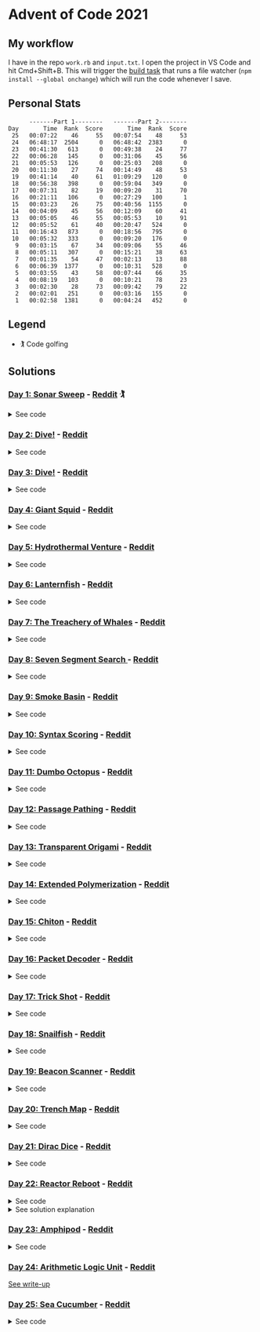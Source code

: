 # Advent of Code 2021

## My workflow

I have in the repo `work.rb` and `input.txt`. I open the project in VS Code and hit Cmd+Shift+B. This will trigger the [build task](./vscode/tasks.json) that runs a file watcher (`npm install --global onchange`) which will run the code whenever I save.

## Personal Stats

```
      -------Part 1--------   -------Part 2--------
Day       Time  Rank  Score       Time  Rank  Score
 25   00:07:22    46     55   00:07:54    48     53
 24   06:48:17  2504      0   06:48:42  2383      0
 23   00:41:30   613      0   00:49:38    24     77
 22   00:06:28   145      0   00:31:06    45     56
 21   00:05:53   126      0   00:25:03   208      0
 20   00:11:30    27     74   00:14:49    48     53
 19   00:41:14    40     61   01:09:29   120      0
 18   00:56:38   398      0   00:59:04   349      0
 17   00:07:31    82     19   00:09:20    31     70
 16   00:21:11   106      0   00:27:29   100      1
 15   00:03:23    26     75   00:40:56  1155      0
 14   00:04:09    45     56   00:12:09    60     41
 13   00:05:05    46     55   00:05:53    10     91
 12   00:05:52    61     40   00:20:47   524      0
 11   00:16:43   873      0   00:18:56   795      0
 10   00:05:32   333      0   00:09:20   176      0
  9   00:03:15    67     34   00:09:06    55     46
  8   00:05:11   307      0   00:15:21    38     63
  7   00:01:35    54     47   00:02:13    13     88
  6   00:06:39  1377      0   00:10:31   528      0
  5   00:03:55    43     58   00:07:44    66     35
  4   00:08:19   103      0   00:10:21    78     23
  3   00:02:30    28     73   00:09:42    79     22
  2   00:02:01   251      0   00:03:16   155      0
  1   00:02:58  1381      0   00:04:24   452      0
```


## Legend

- 🏌️ Code golfing

## Solutions

### [Day 1: Sonar Sweep](https://adventofcode.com/2021/day/1) - [Reddit](https://www.reddit.com/r/adventofcode/comments/r66vow/2021_day_1_solutions/) 🏌️

<details><summary>See code</summary>

```ruby
# Ruby, 1381 / 452
p $<.read.split.map(&:to_i).each_cons(2).count{|a,b|b>a}
p $<.read.split.map(&:to_i).each_cons(3).map(&:sum).each_cons(2).count{|a,b|b>a}
```

Improvements with [Reddit suggestions by u/gurgeous, u/BluFoot, u/442401](https://www.reddit.com/r/adventofcode/comments/r66vow/2021_day_1_solutions/hmrf5u4/?utm_source=reddit&utm_medium=web2x&context=3):

```ruby
p $<.each_cons(2).count{_2.to_i>_1.to_i}
p $<.map(&:to_i).each_cons(3).each_cons(2).count{_2.sum>_1.sum}
```

</details>

### [Day 2: Dive!](https://adventofcode.com/2021/day/2) - [Reddit](https://www.reddit.com/r/adventofcode/comments/r6zd93/2021_day_2_solutions/)

<details><summary>See code</summary>

```ruby
# Ruby, 251 / 155
xx = 0
y1 = 0
y = 0
aim = 0
$<.each do |x|
  c = x.split
  v = c[1].to_i
  case c[0]
  when "forward"
    xx += v
    y += aim * v
  when "down"
    y1 += v
    aim += v
  when "up"
    y1 -= v
    aim -= v
  end
end

p xx*y1
p xx*y
```

</details>

### [Day 3: Dive!](https://adventofcode.com/2021/day/3) - [Reddit](https://www.reddit.com/r/adventofcode/comments/r7r0ff/2021_day_3_solutions/)

<details><summary>See code</summary>

```ruby
# Ruby, 28 / 79
report = $<.to_a.map(&:strip).map(&:chars)

# Part 1
g = report.transpose.map { |x| x.group_by{|y|y}.sort_by{_2.length}[-1][0] }.join.to_i(2)
e = report.transpose.map { |x| x.group_by{|y|y}.sort_by{_2.length}[0][0] }.join.to_i(2)
p [g,e,g*e]

# Part 2
og = report
co = report
og[0].each_with_index do |bit, i|
  mcbs = og.transpose.map { |x| sr = x.group_by{|y|y}.sort_by{[_2.length,_1.to_i]}[-1][0] }
  og = og.filter { |x| x[i] == mcbs[i] }
  break if og.length == 1
end
og[0].each_with_index do |bit, i|
  lcbs = co.transpose.map { |x| sr = x.group_by{|y|y}.sort_by{[_2.length,_1.to_i]}[0][0] }
  co = co.filter { |x| x[i] == lcbs[i] }
  break if co.length == 1
end
og = og[0].join.to_i 2
co = co[0].join.to_i 2
p [og,co,og*co]
```

</details>

### [Day 4: Giant Squid](https://adventofcode.com/2021/day/4) - [Reddit](https://www.reddit.com/r/adventofcode/comments/r8i1lq/2021_day_4_solutions/)

<details><summary>See code</summary>

```ruby
numbers = gets.split(',').map(&:to_i)

class Board
  def initialize(data)
    @data = data
    @basis = (data + data.transpose)
  end
  def win?(numbers)
    @basis.any? { |x| (numbers & x).size == 5 }
  end
  def data
    @data
  end
end

boards = $<.read.split(/\n\s*\n/).map { _1.lines.map { |x| x.split.map(&:to_i) }.reject(&:empty?) }.map { |x| Board.new(x) }
last_win = 0
(0..numbers.length).each do |c|
  selected_numbers = numbers[0..c]
  winning = boards.filter { _1.win?(selected_numbers) }
  if winning.length > 0
    p winning.map { |x| (x.data.flatten - selected_numbers).sum * numbers[c] }
    boards -= winning
  end
end
```

</details>

### [Day 5: Hydrothermal Venture](https://adventofcode.com/2021/day/5) - [Reddit](https://www.reddit.com/r/adventofcode/comments/r9824c/2021_day_5_solutions/)

<details><summary>See code</summary>

```ruby
# Ruby, 43 / 66
data = $<.map { |line|
  line.split('->').map { |part|
    part.split(',').map(&:to_i)
  }
}

o = Hash.new(0)
data.each do |(x1, y1), (x2, y2)|
  a, b = [x1, x2].sort
  c, d = [y1, y2].sort
  if a == b || c == d
    (a..b).each { |x|
      (c..d).each { |y|
        o[[x, y]] += 1
      }
    }
  else
    # Comment out this block for Part 1.
    o[[x1, y1]] += 1
    while x1 < x2
      if y1 < y2
        y1 += 1
      else
        y1 -= 1
      end
      x1 += 1
      o[[x1, y1]] += 1
    end
    while x1 > x2
      if y1 < y2
        y1 += 1
      else
        y1 -= 1
      end
      x1 -= 1
      o[[x1, y1]] += 1
    end
  end
end

(0..10).each { |y|
  (0..10).each { |x|
    print (o[[x, y]] >= 1 ? o[[x,y]].to_s : '.')
  }
  puts
}

p o.values.count { |x| x > 1 }
```

</details>

### [Day 6: Lanternfish](https://adventofcode.com/2021/day/6) - [Reddit](https://www.reddit.com/r/adventofcode/comments/r9z49j/2021_day_6_solutions/)

<details><summary>See code</summary>

```ruby
# Ruby, 1337 / 528
# (Cleaned up)
fishes = gets.split(',').map { _1.to_i }.tally
256.times do
  next_fishes = Hash.new(0)
  fishes.each do |k, f|
    if k == 0
      next_fishes[8] += f
      next_fishes[6] += f
    else
      next_fishes[k - 1] += f
    end
  end
  fishes = next_fishes
end
p fishes.values.sum
```

</details>

### [Day 7: The Treachery of Whales](https://adventofcode.com/2021/day/7) - [Reddit](https://www.reddit.com/r/adventofcode/comments/rar7ty/2021_day_7_solutions/)

<details><summary>See code</summary>

```ruby
crabs = gets.split(',').map(&:to_i)
p (0..1000).map { |u| crabs.sum { |x| (x-u).abs } }.min
p (0..1000).map { |u| crabs.sum { |x| n = (x-u).abs; (n*(n+1))/2 } }.min
```

</details>

### [Day 8: Seven Segment Search ](https://adventofcode.com/2021/day/8) - [Reddit](https://www.reddit.com/r/adventofcode/comments/rbj87a/2021_day_8_solutions/)

<details><summary>See code</summary>

```ruby
# Ruby, 307 / 38
segments = [ 'abcefg', 'cf', 'acdeg', 'acdfg', 'bcdf', 'abdfg', 'abdefg', 'acf', 'abcdefg', 'abcdfg' ]
data = [*$<].join.gsub(/\|\s+/, "| ").lines

# Part 1
p data.flat_map { _1.split('|').last.split }.map { _1.chars.sort.join }.count { [1, 4, 7, 8].map { |x| segments[x].length }.include?(_1.length) }

# Part 2
sum = 0
data.each do |x|
    input, output = x.split('|').map(&:split)
    correct = 'abcdefg'.chars.permutation.find { |c|
        v = c.join
        input.map { |x| x.tr(v, 'abcdefg').chars.sort.join }.sort == segments.sort
    }.join
    mapping = segments.map { _1.tr('abcdefg', correct).chars.sort.join }
    result = output.map { mapping.index(_1.chars.sort.join) }.join.to_i
    sum += result
end
p sum
```

</details>

### [Day 9: Smoke Basin](https://adventofcode.com/2021/day/9) - [Reddit](https://www.reddit.com/r/adventofcode/comments/rca6vp/2021_day_9_solutions/)

<details><summary>See code</summary>

```ruby
# Ruby, 67 / 55
map = $<.map {|x| x.chomp.chars.map{|c|c.to_i}}
w = map[0].length
h = map.length
pt = -> i,j {
    return 999 if i >= h || j >= w
    return 999 if i < 0 || j < 0
    return map[i][j]
}

# Part 1
sum = 0
(0...h).each do |i|
    (0...w).each do |j|
        low_point =
            pt[i,j] < pt[i+1,j] &&
            pt[i,j] < pt[i-1,j] &&
            pt[i,j] < pt[i,j+1] &&
            pt[i,j] < pt[i,j-1]
        sum += pt[i,j] + 1 if low_point
    end
end
p sum

# Part 2
visited = {}
basins = []
fill = -> i,j {
    basin = {size:0}
    basins << basin
    traverse = -> i,j {
        return unless pt[i,j] < 9
        return if visited[[i,j]]
        visited[[i,j]] = basin
        basin[:size] += 1
        traverse[i-1,j]
        traverse[i+1,j]
        traverse[i,j-1]
        traverse[i,j+1]
    }
    traverse[i,j]
}
(0...h).each do |i|
    (0...w).each do |j|
        fill[i,j]
    end
end
p basins.map { |b| b[:size] }.sort.last(3).inject(&:*)
```

</details>

### [Day 10: Syntax Scoring](https://adventofcode.com/2021/day/10) - [Reddit](https://www.reddit.com/r/adventofcode/comments/rd0s54/2021_day_10_solutions/)

<details><summary>See code</summary>

```ruby
# Ruby, 333 / 176
illegal_score = {
    ')' => 3,
    ']' => 57,
    '}' => 1197,
    '>' => 25137,
}
matching = {
    '(' => ')',
    '<' => '>',
    '[' => ']',
    '{' => '}'
}

bad = 0
incomplete_lines = []
$<.each do |x|
    stack = []
    incorrect = false
    x.strip.chars.each do |y|
        if matching[y]
            stack << matching[y]
        elsif stack[-1] == y
            stack.pop
        else
            bad += illegal_score[y]
            incorrect = true
            break
        end 
    end
    incomplete_lines << stack if !incorrect
end
p bad

completion_score = {
    ')' => 1,
    ']' => 2,
    '}' => 3,
    '>' => 4,
}
scores = []
incomplete_lines.each do |stack|
    current = 0
    stack.reverse_each do |x|
        current *= 5
        current += completion_score[x]
    end
    scores << current
end
scores.sort!
p scores[scores.length / 2]
```

</details>

### [Day 11: Dumbo Octopus](https://adventofcode.com/2021/day/11) - [Reddit](https://www.reddit.com/r/adventofcode/comments/rds32p/2021_day_11_solutions/)

<details><summary>See code</summary>

```ruby
# Ruby, 873/ 795
levels = [*$<].map(&:strip).map(&:chars).map { _1.map(&:to_i) }

p levels
coords = (0...levels.size).to_a.product((0...levels[0].size).to_a)
total_f = 0
show = -> { puts levels.map(&:join); puts }
update = -> {
    to_flash = {}
    try_flash = -> i, j {
        if i >= 0 && i < levels.size && j >= 0 && j < levels[0].size && !to_flash[[i,j]]
            levels[i][j] += 1
            if levels[i][j] > 9
                to_flash[[i,j]] = true
                total_f += 1
                try_flash[i-1, j-1]
                try_flash[i-1, j]
                try_flash[i-1, j+1]
                try_flash[i, j-1]
                try_flash[i, j+1]
                try_flash[i+1, j-1]
                try_flash[i+1, j]
                try_flash[i+1, j+1]
            end
        end
    }
    coords.each do |i, j|
        try_flash[i, j]
    end
    to_flash.each do |(i, j), _|
        levels[i][j] = 0
    end
}

# Part 1
p total_f

# Part 2
n = 0
loop {
    update[]
    n += 1
    p levels.flatten.uniq
    if levels.flatten.uniq == [0]
        p n
        break
    end
}
```

</details>

### [Day 12: Passage Pathing](https://adventofcode.com/2021/day/12) - [Reddit](https://www.reddit.com/r/adventofcode/comments/rehj2r/2021_day_12_solutions/)

<details><summary>See code</summary>

```ruby
# Ruby, 61 / 524
graph = {}

$<.each do |a|
    f, t = a.strip.split('-')
    graph[f] ||= []
    graph[f] << t
    graph[t] ||= []
    graph[t] << f
end

list = []
paths = [['start']]

while paths.length > 0
    path = paths.shift
    current_node = path[-1]

    if current_node == 'end'
        list << path
        p list.length
        next
    end

    graph[current_node].each do |vertex|
        # Part 1: Change max_p to 1.
        max_p = path.uniq.filter{|a|a=~/^[a-z]+$/}.size == path.filter{|a|a=~/^[a-z]+$/}.size ? 2 : 1
        if vertex =~ /^[A-Z]+/ || (vertex != 'start' && path.count(vertex) < max_p)
            paths << path + [vertex]
        end
    end
end

p list.length
```

</details>

### [Day 13: Transparent Origami](https://adventofcode.com/2021/day/13) - [Reddit](https://www.reddit.com/r/adventofcode/comments/rf7onx/2021_day_13_solutions/)

<details><summary>See code</summary>

```ruby
# Ruby, 46 / 10
inp = $<.read
points = inp.scan(/(\d+),(\d+)/).map { |crd| [crd[0].to_i, crd[1].to_i] }

plot = -> {
    h = Hash.new
    xs = []
    ys = []
    points.map do |x, y|
        h[[x, y]] = 1
        xs << x
        ys << y
    end
    (ys.min..ys.max).each do |y|
        (xs.min..xs.max).each do |x|
            print h[[x, y]] ? '#' : '.'
        end
        puts
    end
}

folds = inp.scan(/fold along (\w+)\=(\d+)/).map { |(axis, value)| [axis, value.to_i] }

p points.length

folds.each do |axis, value|
    points = points.map { |pt|
        if axis == 'x'
            x = pt[0] > value ? value - (pt[0] - value) : pt[0]
            [x, pt[1]]
        else
            y = pt[1] > value ? value - (pt[1] - value) : pt[1]
            [pt[0], y]
        end
    }
    points = points.uniq
    p points.length
end

plot[]
```

</details>

### [Day 14: Extended Polymerization](https://adventofcode.com/2021/day/14) - [Reddit](https://www.reddit.com/r/adventofcode/comments/rfzq6f/2021_day_14_solutions/)

<details><summary>See code</summary>

```ruby
# Ruby, 45 / 60

template = gets.strip
rules = $<.read.scan(/^(\w\w) -> (\w)/)
rulebook = {}
rules.each { |pair| rulebook[pair[0]] = pair[1].upcase }
p template
p rulebook

part = 2
case part
when 1
    # Unoptimized
    10.times do
        template = template.chars.each_cons(2).map { |a, b| [a, rulebook[a+b]].join }.join + template.chars.last
    end
    t = template.chars.tally
    p t.values.max - t.values.min
when 2
    # This algorithm also works with part 1
    paircount = Hash.new(0)
    template.chars.each_cons(2) { |a, b| paircount[a + b] += 1 }
    40.times do
        old_pc = paircount.dup
        paircount = Hash.new(0)
        old_pc.each do |k, v|
            found = rulebook[k]
            paircount[k[0] + found] += v
            paircount[found + k[1]] += v
        end
    end
    t = Hash.new(0)
    paircount.each do |k, v|
        t[k[0]] += v
    end
    t[template[-1]] += 1
    p t.values.max - t.values.min
end
```

</details>

### [Day 15: Chiton](https://adventofcode.com/2021/day/15) - [Reddit](https://www.reddit.com/r/adventofcode/comments/rgqzt5/2021_day_15_solutions/)

<details><summary>See code</summary>

```ruby
# Ruby, 26 / 1155
grid = $<.readlines.map { _1.strip.chars.map(&:to_i) }

# Part 1 - Wrong algorithm but right answer.
#          It assumes that you can only go down and right.
$cache = {}
min_risk_level = -> x, y {
    return 0 if x == 0 && y == 0
    return 99999999999 if x < 0 || y < 0
    $cache[[x,y]] ||= [min_risk_level[x-1,y], min_risk_level[x,y-1]].min + grid[y][x]
}
p min_risk_level[grid[0].length-1, grid.length-1]

# Part 2 - Brute force algorithm
grid = (0..4).flat_map { |n| grid.map { |r|
    (0..4).flat_map { |m| r.map { ((_1 + n + m) - 1) % 9 + 1 } }
} }
min = grid.map { _1.map { 999999 } }
min[0][0] = 0
cur_risk_level = -> a, x, y {
    return 999999 if x < 0 || y < 0 || x >= a[0].length || y >= a.length
    return a[y][x]
}
loop do
    next_min = min.each_with_index.map { |r, y|
        r.each_with_index.map { |c, x|
            inh = grid[y][x]
            [c,inh+cur_risk_level[min,x-1,y], inh+cur_risk_level[min,x+1,y], inh+cur_risk_level[min,x,y-1], inh+cur_risk_level[min,x,y+1]].min
        }
    }
    puts next_min.flatten.count(999999)
    break if next_min == min
    min = next_min
end
p cur_risk_level[min,grid[0].length-1, grid.length-1]

# Part 2 - A* algorithm. Requires `pqueue` gem.
require 'pqueue'
visited = {}
fringe = PQueue.new { |a, b| a.last < b.last }
fringe.push [0, 0, 0]
in_bounds = -> i, j { 0 <= i && i < grid.length && 0 <= j && j < grid[0].length }
last_v = 0

loop do
    first = fringe.pop
    break unless first

    i, j, v = first
    p [[i, j], v, fringe.length] if v > last_v
    last_v = v
    if [i, j] == [grid.length - 1, grid[i].length - 1]
        p v
        break
    end

    next if visited[[i, j]]
    visited[[i, j]] = true

    try_go = -> ii, jj {
        if in_bounds[ii, jj] && !visited[[ii, jj]]
            fringe.push [ii, jj, grid[ii][jj] + v]
        end
    }
    try_go[i + 1, j]
    try_go[i - 1, j]
    try_go[i, j + 1]
    try_go[i, j - 1]
end
```

</details>

### [Day 16: Packet Decoder](https://adventofcode.com/2021/day/16) - [Reddit](https://www.reddit.com/r/adventofcode/comments/rhj2hm/2021_day_16_solutions/)

<details><summary>See code</summary>

```ruby
# Ruby, 106 / 100
input = gets.strip.chars.flat_map { |c| c.to_i(16).to_s(2).rjust(4,'0').chars.map(&:to_i) }
$versum = 0
p input
parse_packet = -> str, i, prefix, ptree {
    version = str[i...i+3].join.to_i(2)
    $versum += version
    puts "#{prefix}Version #{version} sum = #{$versum}"
    i += 3
    type = str[i...i+3].join.to_i(2)
    puts "#{prefix}Packet type = #{type}"
    i += 3
    ptree << version << type
    case type
    when 4
        vals = ''
        ended = false
        while !ended
            ended = str[i] == 0
            i += 1
            value = str[i...i+4].join
            puts "#{prefix}value = #{value}"
            vals += value
            i += 4
        end
        puts "#{prefix}>> = #{vals.to_i(2)}"
        ptree << vals.to_i(2)
    else
        length_type = str[i]
        i += 1
        case length_type
        when 0
            total_length = str[i...i+15].join.to_i(2)
            puts "#{prefix}Total length #{total_length}"
            i += 15
            end_pos = i + total_length
            while i < end_pos
                puts "#{prefix}. #{i}"
                subpacket = []
                ptree << subpacket
                i = parse_packet[str, i, prefix + '..', subpacket]
            end
            i = end_pos
        else
            n_subpackets = str[i...i+11].join.to_i(2)
            puts "#{prefix}Subpacket count #{n_subpackets}"
            i += 11
            n_subpackets.times do
                puts "#{prefix}. #{i}"
                subpacket = []
                ptree << subpacket
                i = parse_packet[str, i, prefix + '..', subpacket]
            end
        end
    end
    i
}

parse_tree = []
parse_packet[input, 0, "", parse_tree]

puts "Version sum: #{$versum}"

evaluate = -> a {
    version, type, *args = a
    return args[0] if type == 4
    case type
    when 0
        args.map(&evaluate).reduce(0, &:+)
    when 1
        args.map(&evaluate).reduce(1, &:*)
    when 2
        args.map(&evaluate).min
    when 3
        args.map(&evaluate).max
    when 5
        evaluate[args[0]] > evaluate[args[1]] ? 1 : 0
    when 6
        evaluate[args[0]] < evaluate[args[1]] ? 1 : 0
    when 7
        evaluate[args[0]] == evaluate[args[1]] ? 1 : 0
    else
        raise "Unknown type #{type}"
    end
}
p evaluate[parse_tree]
```

</details>

### [Day 17: Trick Shot](https://adventofcode.com/2021/day/17) - [Reddit](https://www.reddit.com/r/adventofcode/comments/ri9kdq/2021_day_17_solutions/)

<details><summary>See code</summary>

```ruby
  # Ruby, 82 / 31
  target = gets.scan(/target area: x=([^,]+), y=([^,]+)/)[0].map { eval _1 }
  p target

  simulate = -> dx, dy {
      hit, x, y, y_max = false, 0, 0, 0
      loop do
          x += dx
          y += dy
          dx -= dx > 0 ? 1 : dx < 0 ? -1 : 0
          dy -= 1
          y_max = y if y > y_max
          if target[0].include?(x) && target[1].include?(y)
              hit = true
              break
          end
          break if y < target[1].min
      end
      [hit, x, y, y_max]
  }

  all_possibilities = (-100..400).to_a.product((-100..100).to_a).map { |dx, dy| simulate[dx, dy] }.filter { _1[0] }
  p all_possibilities.map { _1.last }.max
  p all_possibilities.count
```

</details>

### [Day 18: Snailfish](https://adventofcode.com/2021/day/18) - [Reddit](https://www.reddit.com/r/adventofcode/comments/rizw2c/2021_day_18_solutions/)

<details><summary>See code</summary>

```ruby
# Ruby, 398 / 349
$g = 0
NumberNode = Struct.new(:value, :ident) do
    def inspect
        "#{value}"
    end
    def to_rb
        value
    end
    def mag
        value
    end
end
AdditionNode = Struct.new(:left, :right) do
    def inspect
        "[#{left.inspect}, #{right.inspect}]"
    end
    def to_rb
        [left.to_rb, right.to_rb]
    end
    def mag
        left.target.mag * 3 + 2 * right.target.mag
    end
end
Edge = Struct.new(:target) do
    def inspect
        "#{target.inspect}"
    end
    def to_rb
        target.to_rb
    end
end

to_node = -> data {
    if Array === data
        left = to_node[data.first]
        right = to_node[data.last]
        AdditionNode.new(Edge.new(left), Edge.new(right))
    else
        NumberNode.new(data, $g += 1)
    end
}

reduce = -> node {
    all_numbers = []
    traverse_numbers = -> n {
        if AdditionNode === n
            traverse_numbers[n.left.target]
            traverse_numbers[n.right.target]
        else
            all_numbers.push(n)
        end
    }
    traverse_numbers[node]
    done = false
    mode = 0
    traverse_action = -> n, depth = 0, edge {
        return if done
        if AdditionNode === n
            if depth >= 4 && mode == 0
                left_index = all_numbers.index(n.left.target)
                right_index = all_numbers.index(n.right.target)
                if left_index > 0
                    left = all_numbers[left_index - 1]
                    # p [:left, left.value, n.left]
                    left.value += n.left.target.value
                end
                # p [:all, all_numbers, left_index, right_index]
                right = all_numbers[right_index + 1]
                if right
                    # p [:right, right.value, n.right]
                    right.value += n.right.target.value
                end
                edge.target = NumberNode.new(0, $g += 1)
                done = true
            else
                traverse_action[n.left.target, depth + 1, n.left]
                traverse_action[n.right.target, depth + 1, n.right]
            end
        else
            if n.value >= 10 && mode == 1
                left_value = n.value / 2
                right_value = n.value - left_value
                left = NumberNode.new(left_value, $g += 1)
                right = NumberNode.new(right_value, $g += 1)
                child = AdditionNode.new(Edge.new(left), Edge.new(right))
                edge.target = child
                done = true
            end
        end
    }
    mode = 0
    traverse_action[node, 0, nil]
    mode = 1
    traverse_action[node, 0, nil]
    done
}

add = -> l, r {
    root = to_node[[l, r]]
    while reduce[root]
    end
    root.to_rb
}

input = $<.to_a.map { eval _1 }

# Part 1
p input.inject { |left, right|
    result = add[left, right]
    puts "  #{left.inspect}"
    puts "+ #{right.inspect}"
    puts "= #{result.inspect} (#{to_node[result].mag})"
    puts
    result
}.then { to_node[_1].mag }

# Part 2
p input.permutation(2).map { |left, right|
    result = add[left, right]
    [to_node[result].mag, result]
}.max
```

</details>

### [Day 19: Beacon Scanner](https://adventofcode.com/2021/day/19) - [Reddit](https://www.reddit.com/r/adventofcode/comments/rjpf7f/2021_day_19_solutions/)

<details><summary>See code</summary>

Ruby, 40 / 120

Part 1:

```ruby
require 'set'

$orientations = [0, 1, 2].permutation.to_a.flat_map { |a| [1, -1].repeated_permutation(3).to_a.map { |b| a.zip(b) } }
$gid = 100
Scanner = Struct.new(:index, :visible_points) do
    def find_overlap(another)
        visible_points.points.to_a.product(another.visible_points.points.to_a).each do |point1, point2|
            $orientations.each do |o|
                found_points = another.visible_points.transform_points(point2, point1, o)
                overlap = (found_points & visible_points.points)
                if overlap.size >= 12
                    return Scanner.new(($gid += 1), PointSet.new((found_points | visible_points.points).to_set))
                end
            end
        end
        return nil
    end
end

PointSet = Struct.new(:points) do
    def transform_points(pivot, target, mapping)
        map = -> point { mapping.map { point[_1] * _2 } }
        mapped_pivot = map[pivot]
        delta = target.zip(mapped_pivot).map { |tv, pv| tv - pv }
        translate = -> point { point.zip(delta).map { |a, b| a + b } }
        points.map { translate[map[_1]] }.to_set
    end
end

scanners = $<.read.split(/--- scanner (\d+) ---/).drop(1).each_slice(2).map {|a,b| Scanner.new(a.to_i, PointSet.new(b.split.map { _1.split(',').map(&:to_i) }.to_set)) }

loop do
    p scanners.length
    scanners.combination(2).to_a.each do |a, b|
        overlap = a.find_overlap(b)
        if overlap
            scanners.delete(a)
            scanners.delete(b)
            scanners << overlap
            break
        end
    end
    if scanners.length == 1
        p scanners[0].visible_points.points.count
        break
    end
end
```

Part 2a:

```ruby
require 'set'

$orientations = [0, 1, 2].permutation.to_a.flat_map { |a| [1, -1].repeated_permutation(3).to_a.map { |b| a.zip(b) } }
$gid = 100
Scanner = Struct.new(:index, :visible_points, :overlap_with) do
    def find_overlap(another)
        visible_points.points.to_a.product(another.visible_points.points.to_a).each do |point1, point2|
            $orientations.each do |o|
                transformer = another.visible_points.transformer(point2, point1, o)
                found_points = another.visible_points.transform_points(transformer)
                overlap = (found_points & visible_points.points)
                if overlap.size >= 12
                    puts "#{index} overlaps with #{another.index} size #{overlap.size}: #{point2} #{point1} #{o}"
                    return
                end
            end
        end
        return
    end
end

PointSet = Struct.new(:points) do
    def transformer(pivot, target, mapping)
        map = -> point { mapping.map { point[_1] * _2 } }
        mapped_pivot = map[pivot]
        delta = target.zip(mapped_pivot).map { |tv, pv| tv - pv }
        translate = -> point { point.zip(delta).map { |a, b| a + b } }
        -> point { translate[map[point]] }
    end
    def transform_points(transformer)
        points.map(&transformer).to_set
    end
end

scanners = $<.read.split(/--- scanner (\d+) ---/).drop(1).each_slice(2).map {|a,b| Scanner.new(a.to_i, PointSet.new(b.split.map { _1.split(',').map(&:to_i) }.to_set)) }
scanners.combination(2).to_a.each do |a, b|
    a.find_overlap(b)
    b.find_overlap(a)
end
puts "done"
```

Output from 2a is fed into 2b:

```ruby
Association = Struct.new(:from, :to, :pivot, :target, :orientation)

data = $<.read
    .scan(/(\d+) overlaps with (\d+) [^:]+: ([^\]]+\]) ([^\]]+\]) (.+)/)
    .map { Association.new(_1.to_i, _2.to_i, eval(_3), eval(_4), eval(_5)) }

def transformer(pivot, target, mapping)
    map = -> point { mapping.map { point[_1] * _2 } }
    mapped_pivot = map[pivot]
    delta = target.zip(mapped_pivot).map { |tv, pv| tv - pv }
    translate = -> point { point.zip(delta).map { |a, b| a + b } }
    -> point { translate[map[point]] }
end

get_pos = -> current, target, path {
    if current == target
        return [0,0,0]
    end
    visited = path.map(&:to)
    data.each do |association|
        next if association.from != current
        next if visited.include?(association.to)
        visited << association.to
        found = get_pos[association.to, target, path + [association]]
        if found
            xf = transformer(association.pivot, association.target, association.orientation)
            return xf[found]
        end
    end
    return nil
}

pos = (0..29).map do |i|
    scanner_pos = get_pos[0, i, []]
    puts "Scanner #{i}: #{get_pos[0, i, []]}"
    scanner_pos
end

p pos.combination(2).map { |a, b| a.zip(b).map { (_1 - _2).abs }.sum }.max
```

</details>

### [Day 20: Trench Map](https://adventofcode.com/2021/day/20) - [Reddit](https://www.reddit.com/r/adventofcode/comments/rkf5ek/2021_day_20_solutions/)

<details><summary>See code</summary>

```ruby
algorithm, input = $<.read.split(/\n\s*\n/)
algorithm = algorithm.split.join

light = {}
input.lines.each_with_index.map { |line, i| line.strip.chars.each_with_index.map { |char, j| light[[i, j]] = true if char == '#' } }

# (These values are added in after solving)
DEBUG = false
SHOW_PROGRESS = !DEBUG

show = -> m {
    min_i = -100
    min_j = -100
    max_i = 220
    max_j = 220
    count = 0
    (min_i..max_i).each do |i|
        p i if SHOW_PROGRESS
        (min_j..max_j).each do |j|
            print m[[i, j]] ? '#' : '.' if DEBUG
            count += 1 if m[[i, j]]
        end
        puts if DEBUG
    end
    p count
}

enhanced = -> m {
    cache = {}
    -> c {
        cache[c] ||= begin
            i, j = c
            val = 0
            (-1..1).each do |di|
                (-1..1).each do |dj|
                    val *= 2
                    val += 1 if m[[i + di, j + dj]]
                end
            end
            algorithm[val]
        end
        cache[c] == '#'
    }
}

# Part 1: Change to 2
2.times do
    light = enhanced[light]
end

show[light]
```

</details>

### [Day 21: Dirac Dice](https://adventofcode.com/2021/day/21) - [Reddit](https://www.reddit.com/r/adventofcode/comments/rl6p8y/2021_day_21_solutions/)

<details><summary>See code</summary>

```ruby
# Ruby, 126 / 208

# Part 1
Player = Struct.new(:num, :score, :position)

p1 = Player.new(1, 0, 5)
p2 = Player.new(2, 0, 6)

$die = 0
$times = 0
roll = -> {
    $die += 1
    $times += 1
    $die = 1 if $die == 101
    return $die
}

roll3 = -> { roll[] + roll[] + roll[] }
players = [p1, p2]
loop {
    player = players.shift
    players << player
    move = roll3[]
    player.position += move
    player.position -= 1
    player.position %= 10
    player.position += 1
    player.score += player.position
    p [player]
    if player.score >= 1000
        p [players[0].score, $times, players[0].score * $times]
        break
    end
}

# Part 2
Player = Struct.new(:score, :position)
GameState = Struct.new(:turn, :players) do
    def next_states
        Enumerator.new do |y|
            [1, 2, 3].product([1, 2, 3], [1, 2, 3]).map(&:sum).each do |sum|
                y << GameState.new((turn + 1) % 2, players.each_with_index.map { |player, i|
                    i == turn ? player.dup.tap { |p|
                        p.position += sum
                        p.position -= 1
                        p.position %= 10
                        p.position += 1
                        p.score += p.position
                    } : player
                })
            end
        end
    end
    def ended?
        players.any? { |player| player.score >= 21 }
    end
end

initial_state = GameState.new(0, [Player.new(0, 5), Player.new(0, 6)])
all_states = {}
p1_win_states = []
p2_win_states = []

generate_states = -> current_state {
    return all_states[current_state] if all_states.key?(current_state)
    all_states[current_state] = Hash.new(0)
    if current_state.ended?
        p1_win_states << current_state if current_state.players[0].score >= 21
        p2_win_states << current_state if current_state.players[1].score >= 21
    else
        current_state.next_states.each do |next_state|
            generate_states[next_state][current_state] += 1
        end
    end
    all_states[current_state]
}

p :start
states = generate_states[initial_state]
p :finish

$cache = {}
p p1_win_states.count
p p2_win_states.count
p all_states.size
p :compute
count_paths = -> state {
    parents = generate_states[state]
    return 1 if parents.empty?
    $cache[state] ||= parents.sum { |parent, count| count_paths[parent] * count }
}

p p1_win_states.sum(&count_paths)
p p2_win_states.sum(&count_paths)
```

</details>

### [Day 22: Reactor Reboot](https://adventofcode.com/2021/day/22) - [Reddit](https://www.reddit.com/r/adventofcode/comments/rlxhmg/2021_day_22_solutions/hpix5qp/)

<details><summary>See code</summary>

```ruby
# Ruby, 145 / 45

# Part 1
data = $<.readlines.map { |l|
    command, xyz = l.split
    [command, xyz.split(',').map { |r| eval r.split('=').last }]
}

def loop_range(r, &x)
    b = [-50, r.begin].max
    e = [50, r.end].min
    if b < e
        (b..e).each(&x)
    else
        []
    end
end

on = {}

data.each do |cmd, range|
    case cmd
    when "on"
        xr, yr, zr = range
        loop_range xr do |x|
            loop_range yr do |y|
                loop_range zr do |z|
                    on[[x,y,z]] = 1
                end
            end
        end
    when "off"
        xr, yr, zr = range
        loop_range xr do |x|
            loop_range yr do |y|
                loop_range zr do |z|
                    on.delete([x,y,z])
                end
            end
        end
    end
end
p on.size

# Part 2
Cube = Struct.new(:x1, :x2, :y1, :y2, :z1, :z2) do
    def to_s
        "(#{x1}, #{x2}, #{y1}, #{y2}, #{z1}, #{z2})"
    end
    def valid?
        x1 < x2 && y1 < y2 && z1 < z2
    end
    def intersection(cube)
        Cube.new(
            [x1, cube.x1].max,
            [x2, cube.x2].min,
            [y1, cube.y1].max,
            [y2, cube.y2].min,
            [z1, cube.z1].max,
            [z2, cube.z2].min
        )
    end
    def intersect?(cube)
        intersection(cube).valid?
    end
    def volume
        (x2 - x1) * (y2 - y1) * (z2 - z1)
    end
end

data = $<.readlines.map { |l|
    command, xyz = l.split
    [command, Cube.new(*xyz.split(',').flat_map { |r| range = eval(r.split('=').last); [range.begin, range.end + 1] })]
}

cube_map = {}

fit_cube = -> new_cube, to_add {
    cube_map.keys.each do |cube|
        next unless new_cube.intersect?(cube)
        cube_map.delete(cube)
        xs = [cube.x1, cube.x2, new_cube.x1, new_cube.x2].uniq.sort
        ys = [cube.y1, cube.y2, new_cube.y1, new_cube.y2].uniq.sort
        zs = [cube.z1, cube.z2, new_cube.z1, new_cube.z2].uniq.sort
        xs.each_cons(2) do |x1, x2|
            ys.each_cons(2) do |y1, y2|
                zs.each_cons(2) do |z1, z2|
                    target_cube = Cube.new(x1, x2, y1, y2, z1, z2)
                    cube_map[target_cube] = true if to_add[target_cube, cube]
                end
            end
        end
    end
}

data.each do |cmd, new_cube|
    fit_cube[new_cube, -> slice, old_cube { old_cube.intersect?(slice) && !new_cube.intersect?(slice) }]
    cube_map[new_cube] = true if cmd == 'on'
end

p cube_map.keys.sum(&:volume)
```

</details>

<details><summary>See solution explanation</summary>

![image](https://user-images.githubusercontent.com/193136/147194806-e614d737-f631-4d34-b871-ec86dcc356d5.png)

</details>

### [Day 23: Amphipod](https://adventofcode.com/2021/day/23) - [Reddit](https://www.reddit.com/r/adventofcode/comments/rmnozs/2021_day_23_solutions/)

<details><summary>See code</summary>

```ruby
# Ruby, 613 / 24
require 'pqueue'

config = $<.read.scan(/\w/)

part = 2
config = [*config[0...4], *'DCBADBAC'.chars, *config[4...8]] if part == 2

$hallway_xs = [0, 1, 3, 5, 7, 9, 10]
$room_xs = [2, 4, 6, 8]
$target_xs = { 'A' => 2, 'B' => 4, 'C' => 6, 'D' => 8 }
$cost = { 'A' => 1, 'B' => 10, 'C' => 100, 'D' => 1000 }

Amphipod = Struct.new(:id, :target_letter, :x, :y) do
    def possible_movements(all_amphipods)
        if y > 0
            blocked = all_amphipods.any? { |o| o.id != id && o.x == x && o.y == y - 1 }
            return [] if blocked
            lefts = $hallway_xs.filter { |hx| hx < x && all_amphipods.none? { |o| o.id != id && o.y == 0 && o.x < x && o.x >= hx } }
            rights = $hallway_xs.filter { |hx| hx > x && all_amphipods.none? { |o| o.id != id && o.y == 0 && o.x > x && o.x <= hx } }
            [*lefts, *rights].map { |x| [x, 0] }
        else
            target_x = $target_xs[target_letter]
            between = [x, target_x].sort
            blocked = all_amphipods.any? { |o| o.id != id && o.y == 0 && between[0] < o.x && o.x < between[1] }
            return [] if blocked
            occupied_by_others = all_amphipods.any? { |o| o.id != id && o.y > 0 && o.target_letter != target_letter && o.x == target_x }
            return [] if occupied_by_others
            return [[target_x, 4]] if all_amphipods.none? { |o| o.x == target_x && o.y >= 1 }
            return [[target_x, 3]] if all_amphipods.none? { |o| o.x == target_x && o.y >= 1 && o.y <= 3 }
            return [[target_x, 2]] if all_amphipods.none? { |o| o.x == target_x && o.y >= 1 && o.y <= 2 }
            return [[target_x, 1]] if all_amphipods.none? { |o| o.x == target_x && o.y == 1 }
            return []
        end
    end
    def min_cost
        return 0 if x == $target_xs[target_letter]
        if y > 0
            return $cost[target_letter] * ((x - $target_xs[a.target_letter]).abs + 1)
        else
            return $cost[target_letter] * ((x - $target_xs[a.target_letter]).abs + 1 + y)
        end
    end
end

State = Struct.new(:amphipods, :energy, :depth) do
    def possible_moves
        next_states = []
        amphipods.each_with_index do |a, i|
            a.possible_movements(amphipods).each do |x, y|
                next_amphipods = amphipods.dup
                next_amphipods[i] = Amphipod.new(a.id, a.target_letter, x, y)
                consumption = $cost[a.target_letter] * ((x - a.x).abs + (y - a.y).abs)
                next_states << State.new(next_amphipods, energy + consumption, depth + 1)
            end
        end
        next_states
    end
    def finish?
        amphipods.all? { |a| a.x == $target_xs[a.target_letter] && a.y > 0 }
    end
    def min_cost
        @min_cost ||= energy + amphipods.sum { |a| $cost[a.target_letter] * (a.x - $target_xs[a.target_letter]).abs }
    end
end

state = State.new(config.each_with_index.map { |c, i| Amphipod.new(i, c, $room_xs[i % 4], i / 4 + 1) }, 0, 0)
fringe = PQueue.new { |a, b| a.min_cost < b.min_cost }
fringe.push(state)
visited = {}
last_time = Time.now

loop do
    first = fringe.pop
    break unless first
    next if visited[first.amphipods]
    visited[first.amphipods] = true
    if first.finish?
        puts first.energy
        break
    end
    if Time.now > last_time + 1.0
        p [visited.length, fringe.size, first.energy, first.min_cost, first.depth]
        last_time = Time.now
    end
    first.possible_moves.each { |s| fringe.push(s) }
end
```

</details>

### [Day 24: Arithmetic Logic Unit](https://adventofcode.com/2021/day/24) - [Reddit](https://www.reddit.com/r/adventofcode/comments/rnejv5/2021_day_24_solutions/)

[See write-up](https://notes.dt.in.th/20211224T121217Z7595)

### [Day 25: Sea Cucumber](https://adventofcode.com/2021/day/25) - [Reddit](https://www.reddit.com/r/adventofcode/comments/rnejv5/2021_day_24_solutions/)


<details><summary>See code</summary>

```ruby
# Ruby, 46 / 48
cukes = $<.readlines.map(&:strip).map(&:chars)
w = cukes.first.length
h = cukes.length

map = {}
cukes.each_with_index do |row, y|
    row.each_with_index do |c, x|
        map[[x, y]] = c if c != '.'
    end
end

move_target = -> k, v, mode, map {
    x, y = k
    proposed = case v
    when '>'
        [(x + 1) % w, y]
    when 'v'
        [x, (y + 1) % h]
    end
    map[proposed] || mode != v ? k : proposed
}

next_map = -> map, mode {
    new_map = {}
    map.each do |k, v|
        move_to = move_target[k, v, mode, map]
        new_map[move_to] = v
    end
    new_map
}

i = 0
loop do
    c = next_map[next_map[map, '>'], 'v']
    i += 1
    puts i
    break if c == map
    # (0...h).each do |y|
    #     (0...w).each do |x|
    #         print c[[x, y]] || '.'
    #     end
    #     puts
    # end
    map = c
end
```

</details>